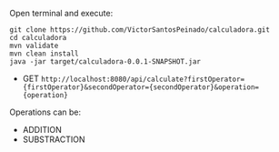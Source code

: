 
Open terminal and execute:

```
git clone https://github.com/VictorSantosPeinado/calculadora.git
cd calculadora
mvn validate
mvn clean install
java -jar target/calculadora-0.0.1-SNAPSHOT.jar
```



* GET `http://localhost:8080/api/calculate?firstOperator={firstOperator}&secondOperator={secondOperator}&operation={operation}`

Operations can be:
 - ADDITION
 - SUBSTRACTION

